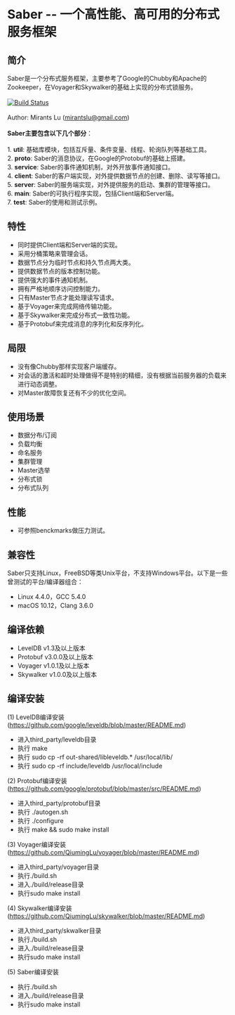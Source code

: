 # Saber -- 一个高性能、高可用的分布式服务框架
## 简介
Saber是一个分布式服务框架，主要参考了Google的Chubby和Apache的Zookeeper，在Voyager和Skywalker的基础上实现的分布式锁服务。
<br/>
<br/>[![Build Status](https://travis-ci.org/QiumingLu/saber.svg?branch=master)](https://travis-ci.org/QiumingLu/saber)
<br/>
<br/>Author: Mirants Lu (mirantslu@gmail.com) 
<br/>
<br/>**Saber主要包含以下几个部分**：
<br/>
<br/>1. **util**: 基础库模块，包括互斥量、条件变量、线程、轮询队列等基础工具。
<br/>2. **proto**: Saber的消息协议，在Google的Protobuf的基础上搭建。 
<br/>3. **service**: Saber的事件通知机制，对外开放事件通知接口。
<br/>4. **client**: Saber的客户端实现，对外提供数据节点的创建、删除、读写等接口。
<br/>5. **server**:  Saber的服务端实现，对外提供服务的启动、集群的管理等接口。
<br/>6. **main**: Saber的可执行程序实现，包括Client端和Server端。
<br/>7. **test**: Saber的使用和测试示例。

## 特性
* 同时提供Client端和Server端的实现。
* 采用分桶策略来管理会话。
* 数据节点分为临时节点和持久节点两大类。
* 提供数据节点的版本控制功能。
* 提供强大的事件通知机制。
* 拥有严格地顺序访问控制能力。
* 只有Master节点才能处理读写请求。
* 基于Voyager来完成网络传输功能。
* 基于Skywalker来完成分布式一致性功能。
* 基于Protobuf来完成消息的序列化和反序列化。

## 局限
* 没有像Chubby那样实现客户端缓存。
* 对会话的激活和超时处理做得不是特别的精细，没有根据当前服务器的负载来进行动态调整。
* 对Master故障恢复还有不少的优化空间。

## 使用场景
* 数据分布/订阅
* 负载均衡
* 命名服务
* 集群管理
* Master选举
* 分布式锁
* 分布式队列

## 性能
* 可参照benckmarks做压力测试。

## 兼容性
Saber只支持Linux，FreeBSD等类Unix平台，不支持Windows平台。以下是一些曾测试的平台/编译器组合：
* Linux 4.4.0，GCC 5.4.0 
* macOS 10.12，Clang 3.6.0

## 编译依赖
* LevelDB   v1.3及以上版本
* Protobuf  v3.0.0及以上版本
* Voyager   v1.0.1及以上版本
* Skywalker v1.0.0及以上版本

## 编译安装
(1) LevelDB编译安装(https://github.com/google/leveldb/blob/master/README.md) 
* 进入third_party/leveldb目录 
* 执行 make 
* 执行 sudo cp -rf out-shared/libleveldb.* /usr/local/lib/ 
* 执行 sudo cp -rf include/leveldb /usr/local/include

(2) Protobuf编译安装(https://github.com/google/protobuf/blob/master/src/README.md) 
* 进入third_party/protobuf目录 
* 执行 ./autogen.sh
* 执行 ./configure 
* 执行 make && sudo make install

(3) Voyager编译安装(https://github.com/QiumingLu/voyager/blob/master/README.md) 
* 进入third_party/voyager目录
* 执行./build.sh
* 进入./build/release目录
* 执行sudo make install

(4) Skywalker编译安装(https://github.com/QiumingLu/skywalker/blob/master/README.md) 
* 进入third_party/skwalker目录
* 执行./build.sh
* 进入./build/release目录
* 执行sudo make install

(5) Saber编译安装
* 执行./build.sh
* 进入./build/release目录
* 执行sudo make install
